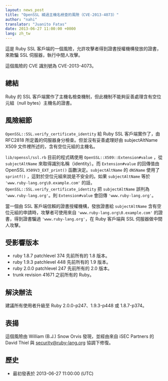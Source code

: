 ```yaml
---
layout: news_post
title: "OpenSSL 繞過主機名檢查的風險（CVE-2013-4073）"
author: "nahi"
translator: "Juanito Fatas"
date: 2013-06-27 11:00:00 +0000
lang: zh_tw
---
```


這是 Ruby SSL 客戶端的一個風險，允許攻擊者得到證書授權機構發放的證書，來欺騙 SSL 伺服器，執行中間人攻擊。

這個風險的 CVE 識別號為 CVE-2013-4073。

## 總結

Ruby 的 SSL 客戶端實作了主機名檢查機制，但此機制不能夠妥善處理含有空位元組（null bytes）主機名的證書。

## 風險細節

`OpenSSL::SSL.verify_certificate_identity` 給 Ruby SSL 客戶端實作了，由 RFC2818 所定義的伺服器身分檢查。但並沒有妥善處理好由 subjectAltName X509 文件裡所述的，含有空位元組的主機名。

`lib/openssl/ssl.rb` 目前的程式碼使用 `OpenSSL::X509::Extension#value` ，從 `subjectAltName` 來取得識別名稱（identity）。而 `Extension#value` 的回傳值由 OpenSSL `X509V3_EXT_print()` 函數決定。`subjectAltName` 的 `dNSName` 使用了 `sprintf()` ，這對於空位元組來說是不安全的。如果 `subjectAltName` 等於 `'www.ruby-lang.org\0.example.com'` 的話，`OpenSSL::SSL.verify_certificate_identity` 把 `subjectAltName` 誤判為 `'www.ruby-lang.org'`。則 `Extension#value` 會回傳 `'www.ruby-lang.org'`。

當一個由 SSL 客戶端信賴的證書授權機構，發放證書給 `subjectAltName` 含有空位元組的申請時，攻擊者可使用來自 `'www.ruby-lang.org\0.example.com'` 的證書，得到證書騙過 `'www.ruby-lang.org'`，在 Ruby 客戶端與 SSL 伺服器做中間人攻擊。

## 受影響版本

* ruby 1.8.7 patchlevel 374 先前所有的 1.8 版本。
* ruby 1.9.3 patchlevel 448 先前所有的 1.9 版本。
* ruby 2.0.0 patchlevel 247 先前所有的 2.0 版本。
* trunk revision 41671 之前所有的 Ruby。

## 解決辦法

建議所有使用者升級至 Ruby 2.0.0-p247、1.9.3-p448 或 1.8.7-p374。

## 表揚

這個風險由 William (B.J.) Snow Orvis 發現，並經由來自 iSEC Partners 的 David Thiel 與 security@ruby-lang.org 協調下修復。

## 歷史

 * 最初發表於 2013-06-27 11:00:00 (UTC)
